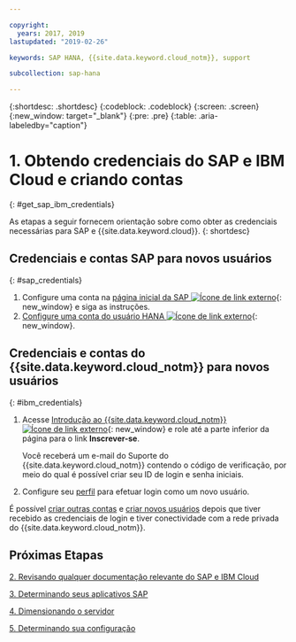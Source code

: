 ```yaml
---

copyright:
  years: 2017, 2019
lastupdated: "2019-02-26"

keywords: SAP HANA, {{site.data.keyword.cloud_notm}}, support

subcollection: sap-hana

---
```


{:shortdesc: .shortdesc}
{:codeblock: .codeblock}
{:screen: .screen}
{:new_window: target="_blank"}
{:pre: .pre}
{:table: .aria-labeledby="caption"}


# 1. Obtendo credenciais do SAP e IBM Cloud e criando contas
{: #get_sap_ibm_credentials}

As etapas a seguir fornecem orientação sobre como obter as credenciais necessárias para SAP e {{site.data.keyword.cloud}}.
{: shortdesc}

## Credenciais e contas SAP para novos usuários
{: #sap_credentials}

1. Configure uma conta na [página inicial da SAP ![Ícone de link externo](../icons/launch-glyph.svg "Ícone de link externo")](https://www.sap.com/){: new_window} e siga as instruções.
2. [Configure uma conta do usuário HANA ![Ícone de link externo](../icons/launch-glyph.svg "Ícone de link externo")](https://help.sap.com/viewer/6b94445c94ae495c83a19646e7c3fd56/2.0.00/en-US/c0555f0bbb5710148faabb0a6e35c457){: new_window}.

## Credenciais e contas do {{site.data.keyword.cloud_notm}} para novos usuários
{: #ibm_credentials}

1. Acesse [Introdução ao {{site.data.keyword.cloud_notm}} ![Ícone de link externo](../icons/launch-glyph.svg "Ícone de link externo")](https://www.ibm.com/cloud/get-started){: new_window} e role até a parte inferior da página para o link **Inscrever-se**.

   Você receberá um e-mail do Suporte do {{site.data.keyword.cloud_notm}} contendo o código de verificação, por meio do qual é possível criar seu ID de login e senha iniciais.

2. Configure seu [perfil](/docs/account?topic=account-usersettings#profile-photo) para efetuar login como um novo usuário.

É possível [criar outras contas](/docs/customer-portal?topic=customer-portal-getting-started#getting-started) e [criar novos usuários](/docs/customer-portal?topic=customer-portal-getting-started#users-permissions) depois que tiver recebido as credenciais de login e tiver conectividade com a rede privada do {{site.data.keyword.cloud_notm}}.

## Próximas Etapas

  [2. Revisando qualquer documentação relevante do SAP e IBM Cloud](/docs/infrastructure/sap-hana?topic=sap-hana-review_doc#review_doc)

  [3. Determinando seus aplicativos SAP](/docs/infrastructure/sap-hana?topic=sap-hana-3-determining-your-sap-applications#3-determining-your-sap-applications)

  [4. Dimensionando o servidor](/docs/infrastructure/sap-hana?topic=sap-hana-size_the_server#size_the_server)

  [5. Determinando sua configuração](/docs/infrastructure/sap-hana?topic=sap-hana-determine_configuration#determine_configuration)
